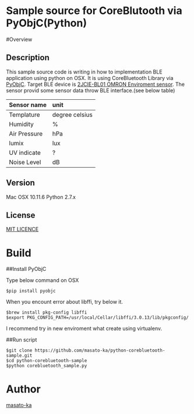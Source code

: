 Sample source for CoreBlutooth via PyObjC(Python)
====

#Overview

## Description

 This sample source code is writing in how to implementation BLE application using python on OSX.
 It is using CoreBluetooth Library via [PyObjC](https://pythonhosted.org/pyobjc/).
 Target BLE device is [2JCIE-BL01 OMRON Enviroment sensor](http://www.omron.co.jp/ecb/products/sensor/special/environmentsensor/).
 The sensor provid some sensor data throw BLE interface.(see below table)

|Sensor name|unit|
|:----|:----|
|Templature|degree celsius|
|Humidity|%|
|Air Pressure|hPa|
|lumix|lux|
|UV indicate|?|
|Noise Level|dB|

## Version

Mac OSX 10.11.6
Python 2.7.x

## License

[MIT LICENCE](https://github.com/masato-ka/geo-hash-potate/blob/master/LICENSE.txt)



# Build

##Install PyObjC

Type below command on OSX

~~~~
$pip install pyobjc
~~~~

When you encount error about libffi, try below it.

~~~~
$brew install pkg-config libffi
$export PKG_CONFIG_PATH=/usr/local/Cellar/libffi/3.0.13/lib/pkgconfig/
~~~~

I recommend try in new enviroment what create using virtualenv. 


##Run script

~~~~
$git clone https://github.com/masato-ka/python-corebluetooth-sample.git
$cd python-corebluetooth-sample
$python corebluetooth_sample.py
~~~~

# Author

[masato-ka](https://twitter.com/masato_ka)
